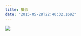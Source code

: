 ```yaml
---
title: 摄影
date: "2015-05-28T22:40:32.169Z"
---
```


![](https://tva1.sinaimg.cn/large/006tNbRwgy1gasq7nrvrej318y0u0e86.jpg)